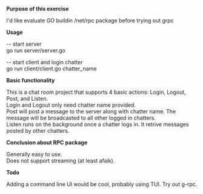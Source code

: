 **Purpose of this exercise**   

I'd like evaluate GO buildin /net/rpc package before trying out grpc

**Usage**   

-- start server   
go run server/server.go   

-- start client and login chatter   
go run client/client.go chatter_name   

**Basic functionality**

This is a chat room project that supports 4 basic actions: Login, Logout, Post, and Listen.   
Login and Logout only need chatter name provided.    
Post will post a message to the server along with chatter name. The message will be broadcasted to all other logged in chatters.    
Listen runs on the background once a chatter logs in. It retrive messages posted by other chatters.   

**Conclusion about RPC package**   

Generally easy to use.   
Does not support streaming (at least afaik).  

**Todo**   

Adding a command line UI would be cool, probably using TUI.
Try out g-rpc.